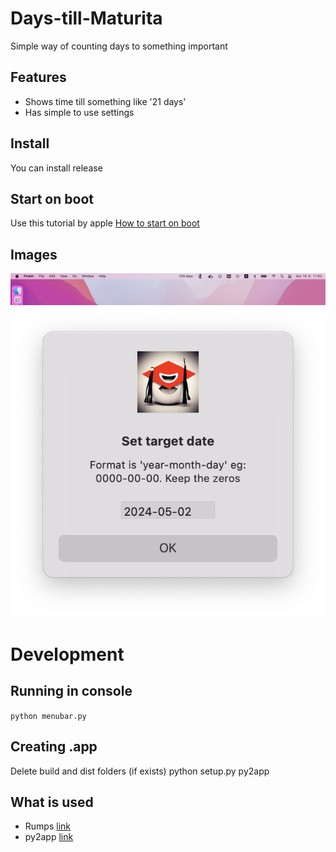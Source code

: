 # Days-till-Maturita
Simple way of counting days to something important

## Features
* Shows time till something like '21 days'
* Has simple to use settings

## Install
You can install release

## Start on boot
Use this tutorial by apple [How to start on boot](https://support.apple.com/en-gb/guide/mac-help/mh15189/mac)

## Images
![Image](https://github.com/matyash12/Days-till-Maturita/blob/b15de10416409f094efdf5e1499a980631529f5b/readme_images/menubar.png)
![Image](https://github.com/matyash12/Days-till-Maturita/blob/b15de10416409f094efdf5e1499a980631529f5b/readme_images/set_target_date.png)


# Development
## Running in console
`python menubar.py`

## Creating .app
Delete build and dist folders (if exists)
python setup.py py2app

## What is used
* Rumps [link](https://github.com/jaredks/rumps)
* py2app [link](https://github.com/ronaldoussoren/py2app)
